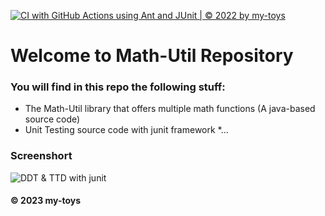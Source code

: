 [![CI with GitHub Actions using Ant and JUnit | © 2022 by my-toys](https://github.com/my-toys/math-util/actions/workflows/ci-unit.yml.yml/badge.svg)](https://github.com/my-toys/math-util/actions/workflows/ci-unit.yml.yml)

# Welcome to Math-Util Repository
### You will find in this repo the following stuff:

* The Math-Util library that offers multiple math functions (A java-based source code)
* Unit Testing source code with junit framework
*... 


### Screenshort

![DDT & TTD with junit](https://github.com/my-toys/math-util/blob/main/images/ddt_with_Unit.png)

#### © 2023 my-toys
